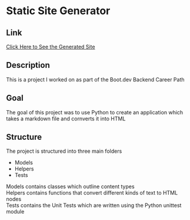 # Static Site Generator

## Link
[Click Here to See the Generated Site](https://sshaheen.github.io/static-site-generator)

## Description

This is a project I worked on as part of the Boot.dev Backend Career Path

## Goal

The goal of this project was to use Python to create an application which
takes a markdown file and cornverts it into HTML

## Structure

The project is structured into three main folders

- Models
- Helpers
- Tests

Models contains classes which outline content types  
Helpers contains functions that convert different kinds of text to HTML nodes  
Tests contains the Unit Tests which are written using the Python unittest module
